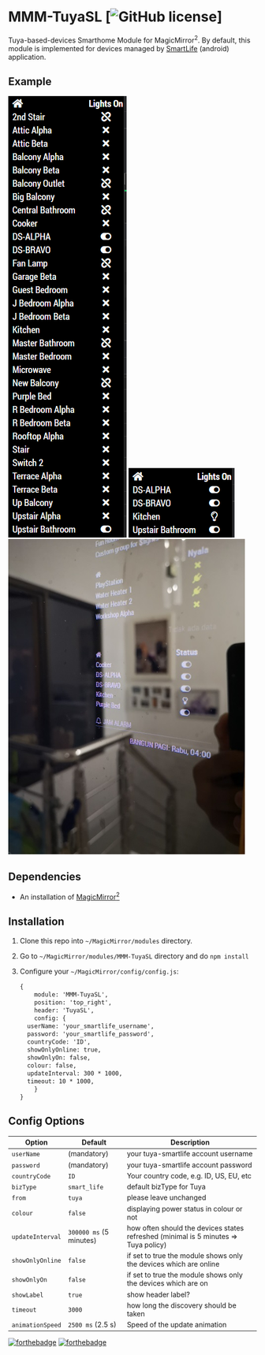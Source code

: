 # MMM-TuyaSL [![GitHub license](https://img.shields.io/badge/license-MIT-blue.svg?style=flat)]

Tuya-based-devices Smarthome Module for MagicMirror<sup>2</sup>. By default, this module is implemented for devices managed by [SmartLife](https://play.google.com/store/apps/details?id=com.tuya.smartlife) (android) application.

## Example

![](others/MMM-TuyaSL-screenshot-01.png)   ![](others/MMM-TuyaSL-screenshot-02.png)   ![](others/MMM-TuyaSL-photo-01.jpg)

## Dependencies

* An installation of [MagicMirror<sup>2</sup>](https://github.com/MichMich/MagicMirror)

## Installation

1. Clone this repo into `~/MagicMirror/modules` directory.
2. Go to `~/MagicMirror/modules/MMM-TuyaSL` directory and do `npm install`
3. Configure your `~/MagicMirror/config/config.js`:

    ```
    {
        module: 'MMM-TuyaSL',
        position: 'top_right',
        header: 'TuyaSL',
        config: {
	  userName: 'your_smartlife_username',
	  password: 'your_smartlife_password',
	  countryCode: 'ID',
	  showOnlyOnline: true,
	  showOnlyOn: false,
	  colour: false,
	  updateInterval: 300 * 1000,
	  timeout: 10 * 1000,
        }
    }
    ```

## Config Options

| **Option** | **Default** | **Description** |
| --- | --- | --- |
| `userName` | (mandatory) | your tuya-smartlife account username |
| `password` | (mandatory) | your tuya-smartlife account password |
| `countryCode` | `ID` | Your country code, e.g. ID, US, EU, etc |
| `bizType` | `smart_life` | default bizType for Tuya |
| `from` | `tuya` | please leave unchanged |
| `colour` | `false` | displaying power status in colour or not |
| `updateInterval` | `300000 ms` (5 minutes) | how often should the devices states refreshed (minimal is 5 minutes => Tuya policy) |
| `showOnlyOnline` | `false` | if set to true the module shows only the devices which are online |
| `showOnlyOn` | `false` | if set to true the module shows only the devices which are on |
| `showLabel` | `true` | show header label? |
| `timeout` | `3000` | how long the discovery should be taken |
| `animationSpeed` | `2500 ms` (2.5 s) | Speed of the update animation |


[![forthebadge](https://forthebadge.com/images/badges/made-with-javascript.svg)](https://forthebadge.com)
[![forthebadge](https://forthebadge.com/images/badges/built-with-love.svg)](https://forthebadge.com)
